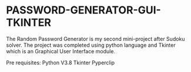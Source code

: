 # PASSWORD-GENERATOR-GUI-TKINTER
The Random Password Generator is my second mini-project after Sudoku solver. The project was completed using python language and Tkinter which is an Graphical User Interface module.

Pre requisites:
  Python V3.8
  Tkinter
  Pyperclip
  
  
 
